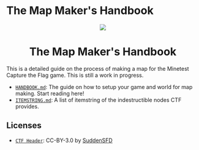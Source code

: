# The Map Maker's Handbook
<p align="center">
    <img src="header.png"/>
</p>

<h1 align="center">The Map Maker's Handbook</h1>

This is a detailed guide on the process of making a map for the Minetest Capture the Flag game. This is still a work in progress.

* [`HANDBOOK.md`](https://github.com/CTF-handbooks/map-maker-handbook/blob/main/HANDBOOK.md#the-map-makers-handbook): The guide on how to setup your game and world for map making. Start reading here!
* [`ITEMSTRING.md`](https://github.com/CTF-handbooks/map-maker-handbook/blob/main/ITEMSTRING.md#a-list-of-the-itemstring-for-the-indestructible-nodes-ctf-provides): A list of itemstring of the indestructible nodes CTF provides.
## Licenses
- [`CTF Header`](https://github.com/CTF-Handbooks/map-maker-handbook/blob/main/images/header.png): CC-BY-3.0 by [SuddenSFD](https://github.com/SuddenSFD)
